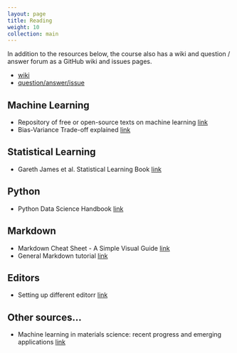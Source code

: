 ```yaml
---
layout: page
title: Reading
weight: 10
collection: main
---
```


In addition to the resources below, the course also has a wiki and question / answer forum as a GitHub wiki and issues pages.
* [wiki](https://github.com/UWDIRECT/wiki/wiki)
* [question/answer/issue](https://github.com/UWDIRECT/wiki/issues)

## Machine Learning 
* Repository of free or open-source texts on machine learning <a href="https://github.com/josephmisiti/awesome-machine-learning/blob/master/books.md" target="_blank"> link</a>
* Bias-Variance Trade-off explained <a href="http://scott.fortmann-roe.com/docs/BiasVariance.html">link</a>

## Statistical Learning 
* Gareth James et al. Statistical Learning Book <a href="http://www-bcf.usc.edu/%7Egareth/ISL/" target="_blank"> link</a>    

## Python 
* Python Data Science Handbook <a href="https://jakevdp.github.io/PythonDataScienceHandbook/"> link </a>

## Markdown 
* Markdown Cheat Sheet - A Simple Visual Guide <a href="https://www.markdownguide.org/cheat-sheet/"> link </a>
* General Markdown tutorial <a href="http://commonmark.org/help/tutorial/"> link </a>

## Editors
* Setting up different editorr <a href="http://swcarpentry.github.io/git-novice/02-setup/"> link </a>

## Other sources...
* Machine learning in materials science: recent progress and emerging applications <a href="https://ws680.nist.gov/publication/get_pdf.cfm?pub_id=915933"> link </a>
